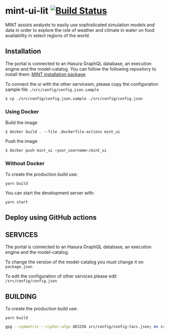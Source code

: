 # mint-ui-lit [![Build Status](https://travis-ci.com/mintproject/mint-ui-lit.svg?branch=master)](https://travis-ci.com/mintproject/mint-ui-lit)

MINT assists analysts to easily use sophisticated simulation models and data in order to explore the role of weather and climate in water on food availability in select regions of the world. 

## Installation

The portal is connected to an Hasura GraphQL database, an execution engine and the model-catalog. You can follow the following repository to install them: [MINT installation package](https://github.com/mintproject/installation_public)

To connect the ui with the other servicesm, please copy the configuration sample file `./src/config/config.json.sample`

```bash
$ cp ./src/config/config.json.sample ./src/config/config.json
```


### Using Docker 

Build the image

```
$ docker build . --file .Dockerfile-actions mint_ui
```

Push the image

```bash
$ docker push mint_ui <your_username>/mint_ui
```

### Without Docker

To create the production build use:
```
yarn build
```

You can start the development server with:
```
yarn start
```

## Deploy using GitHub actions

## SERVICES

The portal is connected to an Hasura GraphQL database, an execution engine and the model-catalog.

To change the version of the model-catalog you must change it on `package.json`

To edit the configuration of other services please edit `/src/config/config.json`

## BUILDING

To create the production build use:
```
yarn build
```

```bash
gpg --symmetric --cipher-algo AES256 src/config/config-tacc.json; mv src/config/config-tacc.json.gpg . 
```

